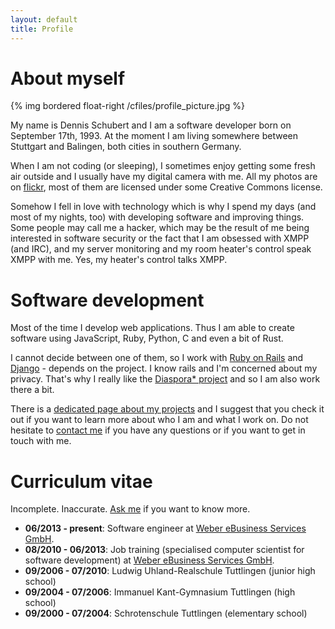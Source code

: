 ```yaml
---
layout: default
title: Profile
---
```


# About myself

{% img bordered float-right /cfiles/profile_picture.jpg %}

My name is Dennis Schubert and I am a software developer born on September
17th, 1993. At the moment I am living somewhere between Stuttgart and Balingen,
both cities in southern Germany.

When I am not coding (or sleeping), I sometimes enjoy getting some fresh air
outside and I usually have my digital camera with me. All my photos are on
[flickr][flickr], most of them are licensed under some Creative Commons
license.

Somehow I fell in love with technology which is why I spend my days (and most of
my nights, too) with developing software and improving things. Some people may
call me a hacker, which may be the result of me being interested in software
security or the fact that I am obsessed with XMPP (and IRC), and my server
monitoring and my room heater's control speak XMPP with me. Yes, my heater's
control talks XMPP.

# Software development

Most of the time I develop web applications. Thus I am able to create software
using JavaScript, Ruby, Python, C and even a bit of Rust.

I cannot decide between one of them, so I work with [Ruby on Rails][rails] and
[Django][django] - depends on the project. I know rails and I'm concerned about
my privacy. That's why I really like the [Diaspora\* project][diaspora] and so
I am also work there a bit.

There is a [dedicated page about my projects][projects] and I suggest that you
check it out if you want to learn more about who I am and what I work on. Do not
hesitate to [contact me][contact] if you have any questions or if you want to
get in touch with me.

# Curriculum vitae

Incomplete. Inaccurate. [Ask me][contact] if you want to know more.

* **06/2013 - present**: Software engineer at [Weber eBusiness Services
  GmbH][wes].
* **08/2010 - 06/2013**: Job training (specialised computer scientist for
  software development) at [Weber eBusiness Services GmbH][wes].
* **09/2006 - 07/2010**: Ludwig Uhland-Realschule Tuttlingen (junior high
  school)
* **09/2004 - 07/2006**: Immanuel Kant-Gymnasium Tuttlingen (high school)
* **09/2000 - 07/2004**: Schrotenschule Tuttlingen (elementary school)

[contact]: /contact.html
[diaspora]: https://github.com/diaspora/diaspora
[django]: https://www.djangoproject.com/
[flickr]: http://www.flickr.com/photos/denschub/sets/
[github]: https://github.com/denschub
[projects]: /projects.html
[rails]: http://rubyonrails.org/
[wes]: https://www.weber-ebusiness.de/
